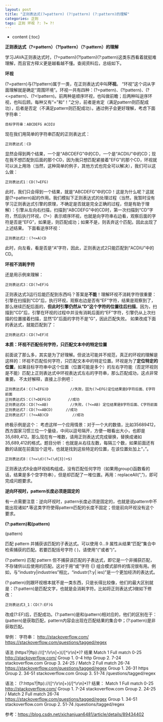 ```yaml
---
layout: post
title: "正则表达式(?=pattern) (?!pattern) (?:pattern)的理解"
categories: 正则
tags: 正则 环视 ?: ?= ?!
---
```


* content
{:toc}

**正则表达式（?=pattern）（?!pattern）（?:pattern）的理解**

学习JAVA正则表达式时，(?=pattern)(?!pattern)(?:pattern)这类东西看着就挺难理解，而且官方释义更是越看越不懂。查阅资料后，总结如下。

**环视**

(?=pattern)与(?!pattern)属于一类，在正则表达式中叫**环视**。 “环视”这个词从字面理解就是确定“周围环境”。环视一共有四种：(?=pattern)、(?!pattern)、(?<=pattern)、(?<!pattern)。前两种是顺序环视，也叫做前瞻；后两种叫逆序环视，也叫后顾。每种又有“=”和“！”之分，前者是肯定（满足pattern则匹配成功），后者是否定（不满足pattern则匹配成功）。通过例子会更好理解，考虑下面字符串：

```
目标字符串：ABCDEFG ACDIU
```

现在我们用简单的字符串匹配的正则表达式：

```
正则表达式：CD
```

显然会得到两个结果，一个是“ABCDEFG”中的CD，一个是“ACDIU”中的CD；现在我不想匹配到后面的那个CD，因为我只想匹配紧接着"EFG"的那个CD，环视就可以派上用场（当然，这种简单的例子，其他方式也完全可以解决），我们可以这么做：

```
正则表达式1：CD(?=EFG)
```

此时，我们只会得到一个结果，就是“ABCDEFG”中的CD！这是为什么呢？这就是(?=pattern)起的作用。我们模拟下正则表达式的处理过程（当然，我暂时没有学习正则表达式引擎的原理，不确定是否就是完全正确的过程，但是有助于理解）：引擎从左向右扫描，扫描到“ABCDEFG”中的CD时，第一次扫描到“CD”字符，然后执行环视，(?=）表示顺序环视，也就是向字符串右边看，观察后面的字符是否是“EFG”，如果是，则匹配成功；如果不是，则丢弃这个匹配。因此出现了上述结果。
下面看逆序环视：

```
正则表达式2：(?<=A)CD
```

此时，向左看，看是否是“A”字符，因此，正则表达式2只能匹配到“ACDIU”中的CD。

**环视不消耗字符**

还是用示例来理解：

```
正则表达式3：CD(?=EF)G
```

正则表达式3运行后能匹配到东西吗？答案是**不能**！理解环视不消耗字符很重要：引擎在扫描到“CD”后，执行环视，观察右边是否有“EF”字符，结果是观察到了，那么继续匹配后面的，**但此时引擎仍然从“D”这个字符的位置往后扫描**。因为，扫描到“CD”后，引擎在环视的过程中并没有消耗后面的“EF”字符，引擎仍从上次扫描的位置接着扫描，显然“D”后面的字符不是“G”，因此匹配失败。
如果改成下面的表达式，就能匹配到了：

```
正则表达式3：CD(?=EF)E
```

**本质：环视不匹配任何字符，只匹配文本中的特定位置**

前面说了那么多，其实是为了好理解。但说法可能并不规范，真正的环视的理解是这样的：环视不匹配任何字符，只匹配文本中的特定位置。环视是为了**定位特定的位置**，如果目标字符串中这个位置（位置可能是多个）的左右字符能（否定环视则是不能）匹配上正则表达式中环视表达式左右的字符串，那么匹配成功，这点非常重要。
不太好解释，直接上示例吧：

```
正则表达式4：C(?=EFG)D          //失败，因为(?=EFG)定位结果是D字符后面、E字符前面
正则表达式5：C(?=DEFG)D        //成功
正则表达式6：CD(?<=AB)          //失败，(?<=AB) 定位结果是B字符后面、C字符前面
正则表达式7：CD(?<=ABCD)      //成功
正则表达式7：(?<=AB)CD           //成功
```

终极示例是这个：
考虑这样一个应用情景：对于一个大的数值，比如35689412，西方国家习惯三位一个量级，中间以逗号隔开，方便一眼看出大小，也即是35,689,412。那么现在有一堆数，请用正则表达式完成替换，替换成诸如35,689,412的格式。题目分析：也就是从右往左数，每隔三个数，如果前面还有数的话就在前面加个逗号。也就是找到这些特定的位置，在该位置处加上“，”。

```
正则表达式8：(?<=\d)(?=(\d{3})+$)
```

正则表达式8全由环视结构组成，没有匹配任何字符（如果用group()函数看的话，结果是多个空字符串），但是却匹配了一堆位置。再用：replaceAll(",”)，即可完成问题要求。

**逆向环视时，pattern长度必须是固定的**

有一点需要注意：逆向环视时，pattern长度必须是固定的，也就是说pattern中不能出现诸如*.等这类字符使得pattern匹配的长度不固定；但是前向环视没有这个要求。

**(?:pattern)和(pattern)**

 (pattern)

   匹配 pattern 并捕获该匹配的子表达式。可以使用 $0...$9 属性从结果“匹配”集合中检索捕获的匹配。若要匹配括号字符 ( )，请使用“\(”或者“\)”。

(?:pattern) 
    匹配 pattern 但不捕获该匹配的子表达式，即它是一个非捕获匹配，不存储供以后使用的匹配。这对于用“或”字符 (|) 组合模式部件的情况很有用。例如，与“industry|industries”相比，“industr(?:y| ies)”是一个更加经济的表达式。



(?:pattern)则跟环视根本就不是一类东西，只是长得比较像，他们的最大区别就是：(?:pattern)是匹配文字，也就是会消耗字符。比如将正则表达式3做如下修改：

```
正则表达式3_1：CD(?:EF)G
```

改成(?:EF)后，匹配成功。(?:pattern)是和(pattern)相对应的，他们的区别在于：(pattern)是获取匹配，pattern内容会出现在匹配结果的集合中；(?:pattern)是非获取匹配。

举例：
字符串：
http://stackoverflow.com/
https://stackoverflow.com/questions/tagged/regex

语法
(https?|ftp):\/\/([^\/\r\n]+)(\/[^\r\n]*)?
结果
Match 1
Full match	0-25	http://stackoverflow.com/
Group 1.	0-4	http
Group 2.	7-24	stackoverflow.com
Group 3.	24-25	/
Match 2
Full match	26-74	https://stackoverflow.com/questions/tagged/regex
Group 1.	26-31	https
Group 2.	34-51	stackoverflow.com
Group 3.	51-74	/questions/tagged/regex

语法：
(?:https?|ftp):\/\/([^\/\r\n]+)(\/[^\r\n]*)?
结果：
Match 1
Full match	0-25	http://stackoverflow.com/
Group 1.	7-24	stackoverflow.com
Group 2.	24-25	/
Match 2
Full match	26-74	https://stackoverflow.com/questions/tagged/regex
Group 1.	34-51	stackoverflow.com
Group 2.	51-74	/questions/tagged/regex



参考：https://blog.csdn.net/xichanjuan6481/article/details/89434402
